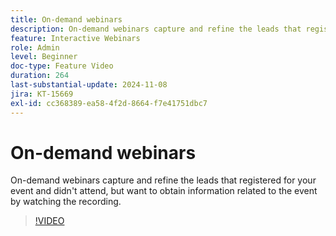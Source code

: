 ```yaml
---
title: On-demand webinars
description: On-demand webinars capture and refine the leads that registered for your event and didn't attend, but want to obtain information related to the event by watching the recording.
feature: Interactive Webinars
role: Admin
level: Beginner
doc-type: Feature Video
duration: 264
last-substantial-update: 2024-11-08
jira: KT-15669
exl-id: cc368389-ea58-4f2d-8664-f7e41751dbc7
---
```

# On-demand webinars

On-demand webinars capture and refine the leads that registered for your event and didn't attend, but want to obtain information related to the event by watching the recording.

>[!VIDEO](https://video.tv.adobe.com/v/3436552/?learn=on)
